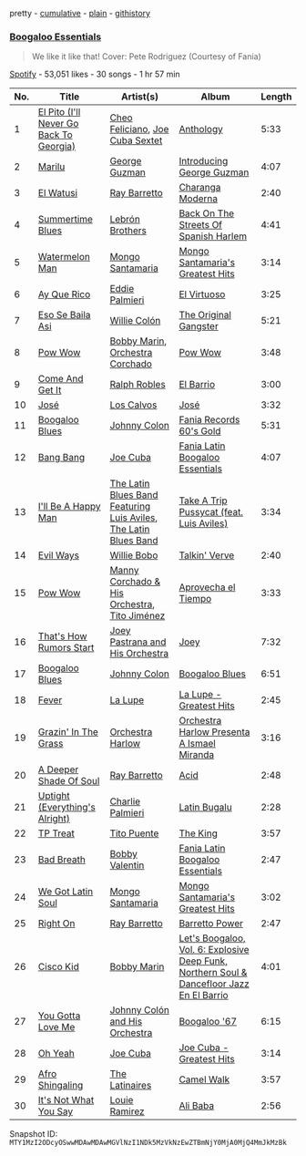 pretty - [cumulative](/playlists/cumulative/37i9dQZF1DWYS4jYoOYXiN.md) - [plain](/playlists/plain/37i9dQZF1DWYS4jYoOYXiN) - [githistory](https://github.githistory.xyz/mackorone/spotify-playlist-archive/blob/main/playlists/plain/37i9dQZF1DWYS4jYoOYXiN)

### [Boogaloo Essentials](https://open.spotify.com/playlist/37i9dQZF1DWYS4jYoOYXiN)

> We like it like that! Cover: Pete Rodriguez \(Courtesy of Fania\)

[Spotify](https://open.spotify.com/user/spotify) - 53,051 likes - 30 songs - 1 hr 57 min

| No. | Title | Artist(s) | Album | Length |
|---|---|---|---|---|
| 1 | [El Pito \(I'll Never Go Back To Georgia\)](https://open.spotify.com/track/4urZ7xOhe9Ss1Yi2t9a9NY) | [Cheo Feliciano](https://open.spotify.com/artist/1Ypa8o8muvDcgOt1YYtcOC), [Joe Cuba Sextet](https://open.spotify.com/artist/7glnjTMVq4r8iNugFbuIqj) | [Anthology](https://open.spotify.com/album/3ukST4dz4n39IwgDiFTk8x) | 5:33 |
| 2 | [Marilu](https://open.spotify.com/track/0fkWQUZ8Rhh99dNDAIT5Q1) | [George Guzman](https://open.spotify.com/artist/7wXX02Lo0mPh4IWhNCUmTL) | [Introducing George Guzman](https://open.spotify.com/album/6jP4TUoDIjzM85nWsPdFgb) | 4:07 |
| 3 | [El Watusi](https://open.spotify.com/track/5jK21S6FXKQqjlK4vTBiMd) | [Ray Barretto](https://open.spotify.com/artist/2h4ndKS2vRWeFLpq8ARu0D) | [Charanga Moderna](https://open.spotify.com/album/5uYeVU8weEJgTFLblDuHFf) | 2:40 |
| 4 | [Summertime Blues](https://open.spotify.com/track/1e6jHVb4C6ehwXrMgqBk47) | [Lebrón Brothers](https://open.spotify.com/artist/3MeSOWo9ZSTe5Esf66uXam) | [Back On The Streets Of Spanish Harlem](https://open.spotify.com/album/3ea0oHYXJgewFJpRvH7iip) | 4:41 |
| 5 | [Watermelon Man](https://open.spotify.com/track/2PyL58MwWwSFs5f4R2QJm1) | [Mongo Santamaria](https://open.spotify.com/artist/2oVwztjpHpJlAvlVVuqVa0) | [Mongo Santamaria's Greatest Hits](https://open.spotify.com/album/0iAuAgfu3aba2ebIBJ63P7) | 3:14 |
| 6 | [Ay Que Rico](https://open.spotify.com/track/3BlTWnOYhEitWEEuoExGQq) | [Eddie Palmieri](https://open.spotify.com/artist/2VviFtXYreO6Zn9n8Ibk6C) | [El Virtuoso](https://open.spotify.com/album/0dXASdxVKVkeHjrAnVgDdX) | 3:25 |
| 7 | [Eso Se Baila Asi](https://open.spotify.com/track/71pNDcd8132efh1p56PwUP) | [Willie Colón](https://open.spotify.com/artist/7x5Slu7yTE5icZjNsc3OzW) | [The Original Gangster](https://open.spotify.com/album/0Csv84dozue6SsmJxp9t2Y) | 5:21 |
| 8 | [Pow Wow](https://open.spotify.com/track/33iZ7YZRt32eqtsRIEe7yj) | [Bobby Marin](https://open.spotify.com/artist/1M6SRxoB7bSY1M8WbwIeF3), [Orchestra Corchado](https://open.spotify.com/artist/1byeIsRSkUbfuvsT9iZMaW) | [Pow Wow](https://open.spotify.com/album/3JZjVes4oar3ZOF3EmToMx) | 3:48 |
| 9 | [Come And Get It](https://open.spotify.com/track/647gi4v4E8zPT0GdiR8MxL) | [Ralph Robles](https://open.spotify.com/artist/6zIVmHQtPA9i2eZRDtWqjV) | [El Barrio](https://open.spotify.com/album/4xGW5NEUTOgeqvYoOCCD0k) | 3:00 |
| 10 | [José](https://open.spotify.com/track/7yMjkYSTGoqFPsMYd8qi2Q) | [Los Calvos](https://open.spotify.com/artist/7EysVBxbAXcaVkrvgZ3a2z) | [José](https://open.spotify.com/album/2cGi5V4SM4khnF43D3NOnC) | 3:32 |
| 11 | [Boogaloo Blues](https://open.spotify.com/track/7wLdPTpjA6xOluKGOFBrmR) | [Johnny Colon](https://open.spotify.com/artist/4IQvRKcRuA2mzB6lc2E5Pm) | [Fania Records 60's Gold](https://open.spotify.com/album/2bfg6X6O2NlWNlvCHqsD8h) | 5:31 |
| 12 | [Bang Bang](https://open.spotify.com/track/4WHenMegy6rIakCNg98Vxf) | [Joe Cuba](https://open.spotify.com/artist/5MlfccEEOw6kihsT8eQtbh) | [Fania Latin Boogaloo Essentials](https://open.spotify.com/album/4J4m1XPyozIy8TDn1zxXKg) | 4:07 |
| 13 | [I'll Be A Happy Man](https://open.spotify.com/track/2P5nMi24nyYcd7roZt5HDK) | [The Latin Blues Band Featuring Luis Aviles](https://open.spotify.com/artist/5QnFEYXvvMgy6Skex2yNdM), [The Latin Blues Band](https://open.spotify.com/artist/6tSbjpTvszMPhHGOFvrW2W) | [Take A Trip Pussycat \(feat\. Luis Aviles\)](https://open.spotify.com/album/6MlF1GxkWZWvqxiz5QrdDJ) | 3:34 |
| 14 | [Evil Ways](https://open.spotify.com/track/6LoiJXXZuZejbG6VjmjzA4) | [Willie Bobo](https://open.spotify.com/artist/74Dnr5flGLfLeyV85l0NUr) | [Talkin' Verve](https://open.spotify.com/album/5tUnjO8Xd6oEhQ0E8Kp6WU) | 2:40 |
| 15 | [Pow Wow](https://open.spotify.com/track/4BH7lDLLzKPGsF8cmt7p13) | [Manny Corchado & His Orchestra](https://open.spotify.com/artist/2pcuaTPFg6uZVSItPyitfg), [Tito Jiménez](https://open.spotify.com/artist/6x9fpanAwuhr976XEB5IiY) | [Aprovecha el Tiempo](https://open.spotify.com/album/4BaWqzO241fwSJQ1GgUFRP) | 3:33 |
| 16 | [That's How Rumors Start](https://open.spotify.com/track/4HbyfigTHGdBuBaD1GsmKe) | [Joey Pastrana and His Orchestra](https://open.spotify.com/artist/0mWQOAjoHzqSNxwbGg4tf2) | [Joey](https://open.spotify.com/album/4I6Y0n7bB7op6vgT9YfW3R) | 7:32 |
| 17 | [Boogaloo Blues](https://open.spotify.com/track/48pCzNTXLLKneVT6Uel2oT) | [Johnny Colon](https://open.spotify.com/artist/4IQvRKcRuA2mzB6lc2E5Pm) | [Boogaloo Blues](https://open.spotify.com/album/1ME1gBqz9bt3A0LXDQYHB4) | 6:51 |
| 18 | [Fever](https://open.spotify.com/track/78RPkU9Tb9mc3CrT1b4Uxt) | [La Lupe](https://open.spotify.com/artist/5YR49Hzg7h990JxfXuxm3a) | [La Lupe \- Greatest Hits](https://open.spotify.com/album/03MZq6wqB3UwHpLa5kmCHJ) | 2:45 |
| 19 | [Grazin' In The Grass](https://open.spotify.com/track/039Mx8o4AA0xbVsd99L8FV) | [Orchestra Harlow](https://open.spotify.com/artist/6JW9UcNPmjUsybgF1WFdkR) | [Orchestra Harlow Presenta A Ismael Miranda](https://open.spotify.com/album/1vjHbuMmbI5zhLuN0eabmW) | 3:16 |
| 20 | [A Deeper Shade Of Soul](https://open.spotify.com/track/3IdSUJXeJ2stlXftRNOh2e) | [Ray Barretto](https://open.spotify.com/artist/2h4ndKS2vRWeFLpq8ARu0D) | [Acid](https://open.spotify.com/album/0RpE6Nz3Cyb7gx2CpC5dJn) | 2:48 |
| 21 | [Uptight \(Everything's Alright\)](https://open.spotify.com/track/4okBgDaUxKi8bNihP3PYSK) | [Charlie Palmieri](https://open.spotify.com/artist/1qNctKAgK8LDV3agmP8ukS) | [Latin Bugalu](https://open.spotify.com/album/16HyMNJ8doPkWJLQZvKmMH) | 2:28 |
| 22 | [TP Treat](https://open.spotify.com/track/3trVLunsgJ5zojYzNMIg66) | [Tito Puente](https://open.spotify.com/artist/6SPpCqM8gOzrtICAxN5NuX) | [The King](https://open.spotify.com/album/2GIc0Slt2YBCnPsonsUP9O) | 3:57 |
| 23 | [Bad Breath](https://open.spotify.com/track/50PULwtJCTv0EjRsP27MDt) | [Bobby Valentin](https://open.spotify.com/artist/7nJ3uKCT4lPwDJSRZzBlss) | [Fania Latin Boogaloo Essentials](https://open.spotify.com/album/4J4m1XPyozIy8TDn1zxXKg) | 2:47 |
| 24 | [We Got Latin Soul](https://open.spotify.com/track/6WFxCGBI5ybkoEKr5sJEfv) | [Mongo Santamaria](https://open.spotify.com/artist/2oVwztjpHpJlAvlVVuqVa0) | [Mongo Santamaria's Greatest Hits](https://open.spotify.com/album/0iAuAgfu3aba2ebIBJ63P7) | 3:02 |
| 25 | [Right On](https://open.spotify.com/track/4V0PNNaNA9PgFC3zVlw8no) | [Ray Barretto](https://open.spotify.com/artist/2h4ndKS2vRWeFLpq8ARu0D) | [Barretto Power](https://open.spotify.com/album/5RxIBMJ5ZrQo1YmD1bk9k7) | 2:47 |
| 26 | [Cisco Kid](https://open.spotify.com/track/2yOmmzUMk6b9KuTNdI5RnP) | [Bobby Marin](https://open.spotify.com/artist/1M6SRxoB7bSY1M8WbwIeF3) | [Let's Boogaloo, Vol\. 6: Explosive Deep Funk, Northern Soul & Dancefloor Jazz En El Barrio](https://open.spotify.com/album/5GCcPqhj0qi24CIC4DP5ka) | 4:01 |
| 27 | [You Gotta Love Me](https://open.spotify.com/track/2G0CLkfLw9TSsKQbnp3aqu) | [Johnny Colón and His Orchestra](https://open.spotify.com/artist/4yUkSaJEuOaiXGsw0NwIyD) | [Boogaloo '67](https://open.spotify.com/album/1x7WB2bsSYqHHfIQ7NeNyD) | 6:15 |
| 28 | [Oh Yeah](https://open.spotify.com/track/2nwZM9xPnqYCq21bizt772) | [Joe Cuba](https://open.spotify.com/artist/5MlfccEEOw6kihsT8eQtbh) | [Joe Cuba \- Greatest Hits](https://open.spotify.com/album/1q43qMTgCmzoGC0JqpNkdV) | 3:14 |
| 29 | [Afro Shingaling](https://open.spotify.com/track/3DkeQ5mpbIPGBuGQ4DAcXg) | [The Latinaires](https://open.spotify.com/artist/4sTXPMY0WxaeBKN4HAXLIj) | [Camel Walk](https://open.spotify.com/album/3EhyH1sdQKmnNSd3YJzEFG) | 3:57 |
| 30 | [It's Not What You Say](https://open.spotify.com/track/2e5coCHCulu84SddM2ripp) | [Louie Ramirez](https://open.spotify.com/artist/3ZRoChGFOnnQgeTiMo0o8L) | [Ali Baba](https://open.spotify.com/album/4Snlez56Y9rfE7M8cvrO8T) | 2:56 |

Snapshot ID: `MTY1MzI2ODcyOSwwMDAwMDAwMGVlNzI1NDk5MzVkNzEwZTBmNjY0MjA0MjQ4MmJkMzBk`
